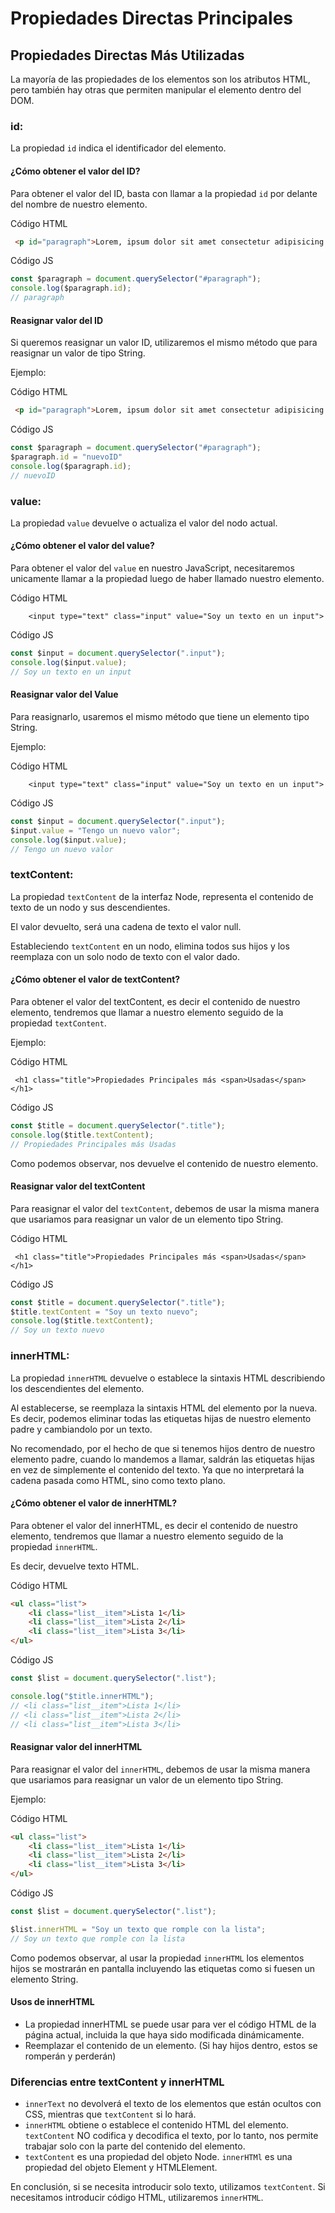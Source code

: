 # Propiedades Directas Principales

## Propiedades Directas Más Utilizadas

La mayoría de las propiedades de los elementos son los atributos HTML, pero también hay otras que permiten manipular el elemento dentro del DOM.

### id:

La propiedad `id` indica el identificador del elemento.

#### ¿Cómo obtener el valor del ID?

Para obtener el valor del ID, basta con llamar a la propiedad `id` por delante del nombre de nuestro elemento.

Código HTML

```html
 <p id="paragraph">Lorem, ipsum dolor sit amet consectetur adipisicing elit. Numquam, nihil.</p>
```

Código JS

```javascript
const $paragraph = document.querySelector("#paragraph");
console.log($paragraph.id);
// paragraph
```

#### Reasignar valor del ID

Si queremos reasignar un valor ID, utilizaremos el mismo método que para reasignar un valor de tipo String.

Ejemplo:

Código HTML

```html
 <p id="paragraph">Lorem, ipsum dolor sit amet consectetur adipisicing elit. Numquam, nihil.</p>
```

Código JS

```javascript
const $paragraph = document.querySelector("#paragraph");
$paragraph.id = "nuevoID"
console.log($paragraph.id);
// nuevoID
```

### value:

La propiedad `value` devuelve o actualiza el valor del nodo actual.

#### ¿Cómo obtener el valor del value?

Para obtener el valor del `value` en nuestro JavaScript, necesitaremos unicamente llamar a la propiedad luego de haber llamado nuestro elemento.

Código HTML

```
    <input type="text" class="input" value="Soy un texto en un input">
```

Código JS

```javascript
const $input = document.querySelector(".input");
console.log($input.value);
// Soy un texto en un input
```

#### Reasignar valor del Value

Para reasignarlo, usaremos el mismo método que tiene un elemento tipo String.

Ejemplo:

Código HTML

```
    <input type="text" class="input" value="Soy un texto en un input">
```

Código JS

```javascript
const $input = document.querySelector(".input");
$input.value = "Tengo un nuevo valor";
console.log($input.value);
// Tengo un nuevo valor
```

### textContent:

La propiedad `textContent` de la interfaz Node, representa el contenido de texto de un nodo y sus descendientes.

El valor devuelto, será una cadena de texto el valor null.

Estableciendo `textContent` en un nodo, elimina todos sus hijos y los reemplaza con un solo nodo de texto con el valor dado.

#### ¿Cómo obtener el valor de textContent?

Para obtener el valor del textContent, es decir el contenido de nuestro elemento, tendremos que llamar a nuestro elemento seguido de la propiedad `textContent`.

Ejemplo:

Código HTML

```
 <h1 class="title">Propiedades Principales más <span>Usadas</span></h1>
```

Código JS

```javascript
const $title = document.querySelector(".title");
console.log($title.textContent);
// Propiedades Principales más Usadas
```

Como podemos observar, nos devuelve el contenido de nuestro elemento.

#### Reasignar valor del textContent

Para reasignar el valor del `textContent`, debemos de usar la misma manera que usariamos para reasignar un valor de un elemento tipo String.

Código HTML

```
 <h1 class="title">Propiedades Principales más <span>Usadas</span></h1>
```

Código JS

```javascript
const $title = document.querySelector(".title");
$title.textContent = "Soy un texto nuevo";
console.log($title.textContent);
// Soy un texto nuevo
```

### innerHTML:

La propiedad `innerHTML` devuelve o establece la sintaxis HTML describiendo los descendientes del elemento.

Al establecerse, se reemplaza la sintaxis HTML del elemento por la nueva. Es decir, podemos eliminar todas las etiquetas hijas de nuestro elemento padre y cambiandolo por un texto.

No recomendado, por el hecho de que si tenemos hijos dentro de nuestro elemento padre, cuando lo mandemos a llamar, saldrán las etiquetas hijas en vez de simplemente el contenido del texto. Ya que no interpretará la cadena pasada como HTML, sino como texto plano.

#### ¿Cómo obtener el valor de innerHTML?

Para obtener el valor del innerHTML, es decir el contenido de nuestro elemento, tendremos que llamar a nuestro elemento seguido de la propiedad `innerHTML`.

Es decir, devuelve texto HTML.

Código HTML

```html
<ul class="list">
    <li class="list__item">Lista 1</li>
    <li class="list__item">Lista 2</li>
    <li class="list__item">Lista 3</li>
</ul>
```

Código JS

```javascript
const $list = document.querySelector(".list");

console.log("$title.innerHTML");
// <li class="list__item">Lista 1</li>
// <li class="list__item">Lista 2</li>
// <li class="list__item">Lista 3</li>
```

#### Reasignar valor del innerHTML

Para reasignar el valor del `innerHTML`, debemos de usar la misma manera que usariamos para reasignar un valor de un elemento tipo String.

Ejemplo:

Código HTML

```html
<ul class="list">
    <li class="list__item">Lista 1</li>
    <li class="list__item">Lista 2</li>
    <li class="list__item">Lista 3</li>
</ul>
```

Código JS

```javascript
const $list = document.querySelector(".list");

$list.innerHTML = "Soy un texto que romple con la lista";
// Soy un texto que romple con la lista
```

Como podemos observar, al usar la propiedad `innerHTML` los elementos hijos se mostrarán en pantalla incluyendo las etiquetas como si fuesen un elemento String.

#### Usos de innerHTML

* La propiedad innerHTML se puede usar para ver el código HTML de la página actual, incluida la que haya sido modificada dinámicamente.
* Reemplazar el contenido de un elemento. (Si hay hijos dentro, estos se romperán y perderán)

### Diferencias entre textContent y innerHTML

* `innerText` no devolverá el texto de los elementos que están ocultos con CSS, mientras que `textContent` si lo hará.
* `innerHTML` obtiene o establece el contenido HTML del elemento. `textContent` NO codifica y decodifica el texto, por lo tanto, nos permite trabajar solo con la parte del contenido del elemento.
* `textContent` es una propiedad del objeto Node. `innerHTMl` es una propiedad del objeto Element y HTMLElement.

En conclusión, si se necesita introducir solo texto, utilizamos `textContent`. Si necesitamos introducir código HTML, utilizaremos `innerHTML`.


